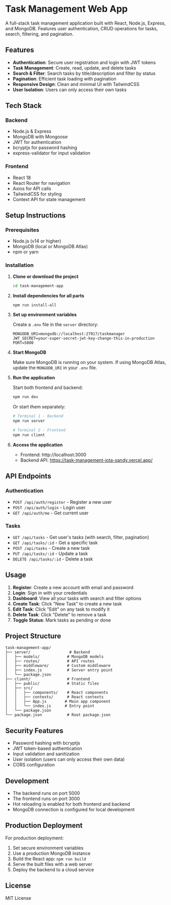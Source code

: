 # Task Management Web App

A full-stack task management application built with React, Node.js, Express, and MongoDB. Features user authentication, CRUD operations for tasks, search, filtering, and pagination.

## Features

- **Authentication**: Secure user registration and login with JWT tokens
- **Task Management**: Create, read, update, and delete tasks
- **Search & Filter**: Search tasks by title/description and filter by status
- **Pagination**: Efficient task loading with pagination
- **Responsive Design**: Clean and minimal UI with TailwindCSS
- **User Isolation**: Users can only access their own tasks

## Tech Stack

### Backend
- Node.js & Express
- MongoDB with Mongoose
- JWT for authentication
- bcryptjs for password hashing
- express-validator for input validation

### Frontend
- React 18
- React Router for navigation
- Axios for API calls
- TailwindCSS for styling
- Context API for state management

## Setup Instructions

### Prerequisites
- Node.js (v14 or higher)
- MongoDB (local or MongoDB Atlas)
- npm or yarn

### Installation

1. **Clone or download the project**
   ```bash
   cd task-management-app
   ```

2. **Install dependencies for all parts**
   ```bash
   npm run install-all
   ```

3. **Set up environment variables**
   
   Create a `.env` file in the `server` directory:
   ```env
   MONGODB_URI=mongodb://localhost:27017/taskmanager
   JWT_SECRET=your-super-secret-jwt-key-change-this-in-production
   PORT=5000
   ```

4. **Start MongoDB**
   
   Make sure MongoDB is running on your system. If using MongoDB Atlas, update the `MONGODB_URI` in your `.env` file.

5. **Run the application**
   
   Start both frontend and backend:
   ```bash
   npm run dev
   ```
   
   Or start them separately:
   ```bash
   # Terminal 1 - Backend
   npm run server
   
   # Terminal 2 - Frontend
   npm run client
   ```

6. **Access the application**
   
   - Frontend: http://localhost:3000
   - Backend API: https://task-management-iota-sandy.vercel.app/

## API Endpoints

### Authentication
- `POST /api/auth/register` - Register a new user
- `POST /api/auth/login` - Login user
- `GET /api/auth/me` - Get current user

### Tasks
- `GET /api/tasks` - Get user's tasks (with search, filter, pagination)
- `GET /api/tasks/:id` - Get a specific task
- `POST /api/tasks` - Create a new task
- `PUT /api/tasks/:id` - Update a task
- `DELETE /api/tasks/:id` - Delete a task

## Usage

1. **Register**: Create a new account with email and password
2. **Login**: Sign in with your credentials
3. **Dashboard**: View all your tasks with search and filter options
4. **Create Task**: Click "New Task" to create a new task
5. **Edit Task**: Click "Edit" on any task to modify it
6. **Delete Task**: Click "Delete" to remove a task
7. **Toggle Status**: Mark tasks as pending or done

## Project Structure

```
task-management-app/
├── server/                 # Backend
│   ├── models/            # MongoDB models
│   ├── routes/            # API routes
│   ├── middleware/        # Custom middleware
│   ├── index.js           # Server entry point
│   └── package.json
├── client/                # Frontend
│   ├── public/            # Static files
│   ├── src/
│   │   ├── components/    # React components
│   │   ├── contexts/      # React contexts
│   │   ├── App.js        # Main app component
│   │   └── index.js      # Entry point
│   └── package.json
└── package.json           # Root package.json
```

## Security Features

- Password hashing with bcryptjs
- JWT token-based authentication
- Input validation and sanitization
- User isolation (users can only access their own data)
- CORS configuration

## Development

- The backend runs on port 5000
- The frontend runs on port 3000
- Hot reloading is enabled for both frontend and backend
- MongoDB connection is configured for local development

## Production Deployment

For production deployment:

1. Set secure environment variables
2. Use a production MongoDB instance
3. Build the React app: `npm run build`
4. Serve the built files with a web server
5. Deploy the backend to a cloud service

## License

MIT License

